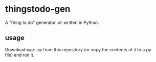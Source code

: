 # thingstodo-gen
A "thing to do" generator, all written in Python.
## usage
Download `main.py` from this repository (or copy the contents of it to a py file) and run it.

